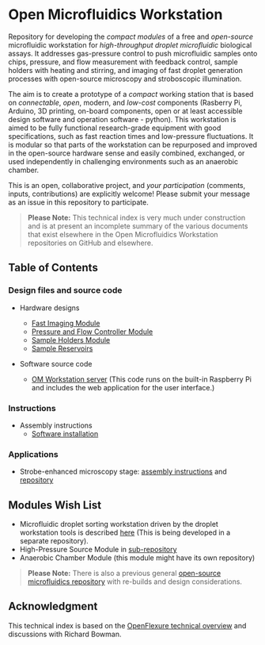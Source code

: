 # Open Microfluidics Workstation

Repository for developing the *compact* *modules* of a free and *open-source* microfluidic workstation for *high-throughput droplet microfluidic* biological assays. It addresses gas-pressure control to push microfluidic samples onto chips, pressure, and flow measurement with feedback control, sample holders with heating and stirring, and imaging of fast droplet generation processes with open-source microscopy and stroboscopic illumination.

The aim is to create a prototype of a *compact* working station that is based on *connectable*, *open*, modern, and *low-cost* components (Rasberry Pi, Arduino, 3D printing, on-board components, open or at least accessible design software and operation software - python). This workstation is aimed to be fully functional research-grade equipment with good specifications, such as fast reaction times and low-pressure fluctuations. It is modular so that parts of the workstation can be repurposed and improved in the open-source hardware sense and easily combined, exchanged, or used independently in challenging environments such as an anaerobic chamber.

This is an open, collaborative project, and *your participation* (comments, inputs, contributions) are explicitly welcome! Please submit your message as an issue in this repository to participate.

> **Please Note:** This technical index is very much under construction and is at present an incomplete summary of the various documents that exist elsewhere in the Open Microfluidics Workstation repositories on GitHub and elsewhere.

## Table of Contents

### Design files and source code

* Hardware designs
    * [Fast Imaging Module](https://github.com/wenzel-lab/open-microfluidics-workstation/tree/master/module-fast-imaging)
    * [Pressure and Flow Controller Module](https://github.com/wenzel-lab/open-microfluidics-workstation/tree/master/module-pressure-and-flow-controller)
    * [Sample Holders Module](https://github.com/wenzel-lab/open-microfluidics-workstation/tree/master/module-sample-holders)
    * [Sample Reservoirs](https://github.com/wenzel-lab/open-microfluidics-workstation/tree/master/module_sample_reservoirs)
 
* Software source code
    * [OM Workstation server](https://github.com/wenzel-lab/open-microfluidics-workstation/blob/master/module-pi/webapp.zip) (This code runs on the built-in Raspberry Pi and includes the web application for the user interface.)

### Instructions

* Assembly instructions
    * [Software installation](https://github.com/wenzel-lab/open-microfluidics-workstation/wiki/Install-the-Software)
 
### Applications
* Strobe-enhanced microscopy stage: [assembly instructions](https://librehub.github.io/3_Levels_Stage/) and [repository](https://github.com/LIBREhub/3_Levels_Stage) 

## Modules Wish List
* Microfluidic droplet sorting workstation driven by the droplet workstation tools is described [here](https://github.com/MakerTobey/Open_FPGA_control_for_FADS) (This is being developed in a separate repository).
* High-Pressure Source Module in [sub-repository](https://github.com/wenzel-lab/open-microfluidics-workstation/tree/master/module-high-pressure-source)
* Anaerobic Chamber Module (this module might have its own repository)

> **Please Note:** There is also a previous general [open-source microfluidics repository](https://github.com/MakerTobey/OpenMicrofluidics) with re-builds and design considerations. 

## Acknowledgment
This technical index is based on the [OpenFlexure technical overview](https://gitlab.com/openflexure/microscope-technical-overview/-/tree/main) and discussions with Richard Bowman. 
